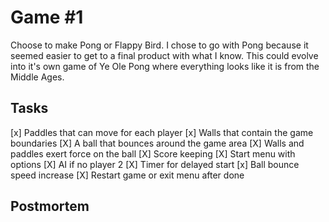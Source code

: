 # Game #1
Choose to make Pong or Flappy Bird. I chose to go with Pong because it seemed easier to get to a final product with what I know. 
This could evolve into it's own game of Ye Ole Pong where everything looks like it is from the Middle Ages.

## Tasks
[x] Paddles that can move for each player
[x] Walls that contain the game boundaries
[X] A ball that bounces around the game area
[X] Walls and paddles exert force on the ball
[X] Score keeping
[X] Start menu with options
[X] AI if no player 2
[X] Timer for delayed start
[x] Ball bounce speed increase
[X] Restart game or exit menu after done


## Postmortem
